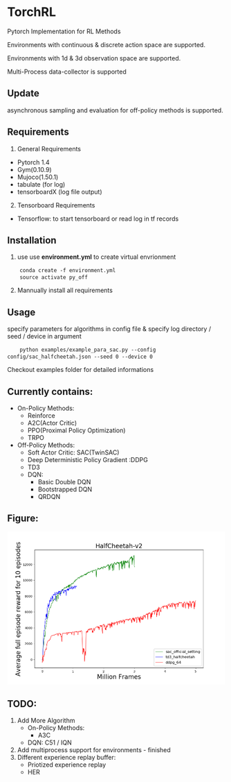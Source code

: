 # TorchRL

Pytorch Implementation for RL Methods

Environments with continuous & discrete action space are supported.

Environments with 1d & 3d observation space are supported.

Multi-Process data-collector is supported

## Update

asynchronous sampling and evaluation for off-policy methods is supported.

## Requirements
1. General Requirements
* Pytorch 1.4
* Gym(0.10.9)
* Mujoco(1.50.1)
* tabulate (for log)
* tensorboardX (log file output)
2. Tensorboard Requirements
* Tensorflow: to start tensorboard or read log in tf records

## Installation
1. use 
use **environment.yml** to create virtual envrionment
```
    conda create -f environment.yml
    source activate py_off
```

2. Mannually install all requirements


## Usage
specify parameters for algorithms in config file & specify log directory / seed / device in argument

```
    python examples/example_para_sac.py --config config/sac_halfcheetah.json --seed 0 --device 0
```

Checkout examples folder for detailed informations

## Currently contains:
* On-Policy Methods:
    * Reinforce
    * A2C(Actor Critic)
    * PPO(Proximal Policy Optimization)
    * TRPO
* Off-Policy Methods:
    * Soft Actor Critic: SAC(TwinSAC)
    * Deep Deterministic Policy Gradient :DDPG
    * TD3
    * DQN:
        * Basic Double DQN
        * Bootstrapped DQN
        * QRDQN

## Figure:
![HalfCheetah-v2 SAC DDPG](./fig/HalfCheetah-v2.png "HalfCheetah-v2")

## TODO:
1. Add More Algorithm
    * On-Policy Methods:
        * A3C
    * DQN: C51 / IQN
2. Add multiprocess support for environments - finished
3. Different experience replay buffer:
    * Priotized experience replay
    * HER
